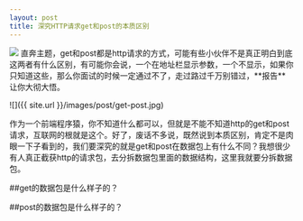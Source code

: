 ```yaml
---
layout: post
title: 深究HTTP请求get和post的本质区别
---
```

<img src="{{ site.url }}/images/post/get-post.jpg" class="excerpt">
直奔主题，get和post都是http请求的方式，可能有些小伙伴不是真正明白到底这两者有什么区别，有可能你会说，一个在地址栏显示参数，一个不显示，如果你只知道这些，那么你面试的时候一定通过不了，走过路过千万别错过，**报告**让你大彻大悟。

<!-- ## -->

![]({{ site.url }}/images/post/get-post.jpg)   

作为一个前端程序猿，你不知道什么都可以，但就是不能不知道http的get和post请求，互联网的根就是这个。好了，废话不多说，既然说到本质区别，肯定不是肉眼一下子看到的，我们要深究的就是get和post在数据包上有什么不同？我想很少有人真正截获http的请求包，去分拆数据包里面的数据结构，这里我就要分拆数据包。

##get的数据包是什么样子的？

##post的数据包是什么样子的？


